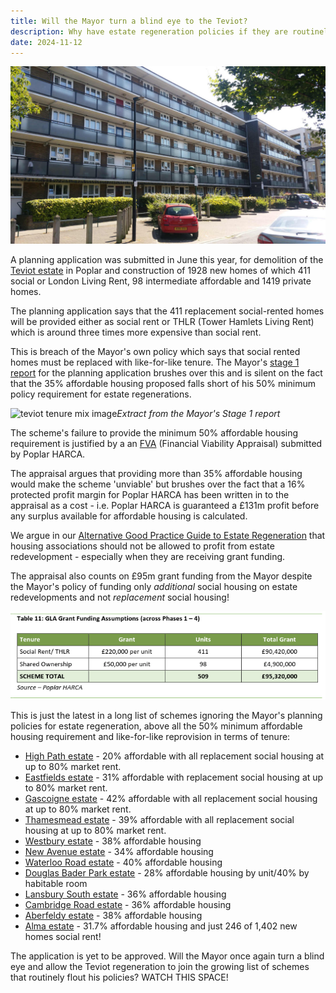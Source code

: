 ```yaml
---
title: Will the Mayor turn a blind eye to the Teviot?
description: Why have estate regeneration policies if they are routinely ignored?
date: 2024-11-12
---
```

![Teviot estate image](../estates/src/images/te4.jpg)

A planning application was submitted in June this year, for demolition of the [Teviot estate](https://www.estatewatch.london/estates/teviot) in Poplar and construction of 1928 new homes of which 411 social or London Living Rent, 98 intermediate affordable and 1419 private homes.

The planning application says that the 411 replacement social-rented homes will be provided either as social rent or THLR (Tower Hamlets Living Rent) which is around three times more expensive than social rent.

This is breach of the Mayor's own policy which says that social rented homes must be replaced with like-for-like tenure. The Mayor's [stage 1 report](https://development.towerhamlets.gov.uk/online-applications/files/844BA29DA92775EF861EA51FC8D34223/pdf/PA_24_00922_A1-GLA_STAGE_1_REPORT-2102510.pdf) for the planning application brushes over this and is silent on the fact that the 35% affordable housing proposed falls short of his 50% minimum policy requirement for estate regenerations.

![teviot tenure mix image](http://estatewatch.london/images/teviotmix.png)*Extract from the Mayor's Stage 1 report*

The scheme's failure to provide the minimum 50% affordable housing requirement is justified by a an [FVA](http://estatewatch.london/images/teviotfva.pdf) (Financial Viability Appraisal) submitted by Poplar HARCA. 

The appraisal argues that providing more than 35% affordable housing would make the scheme 'unviable' but brushes over the fact that a 16% protected profit margin for Poplar HARCA has been written in to the appraisal as a cost - i.e. Poplar HARCA is guaranteed a £131m profit before any surplus available for affordable housing is calculated.

We argue in our [Alternative Good Practice Guide to Estate Regeneration](http://estatewatch.london/images/alternative-good-practice-guide-to-estate-regeneration.pdf) that housing associations should not be allowed to profit from estate redevelopment - especially when they are receiving grant funding.

The appraisal also counts on £95m grant funding from the Mayor despite the Mayor's policy of funding only *additional* social housing on estate redevelopments and not *replacement* social housing!

![Extract from the FVA appraisal](../estates/src/images/teviotgrant.png)

This is just the latest in a long list of schemes ignoring the Mayor's planning policies for estate regeneration, above all the 50% minimum affordable housing requirement and like-for-like reprovision in terms of tenure:

* [High Path estate](https://www.estatewatch.london/estates/highpath/) - 20% affordable with all replacement social housing at up to 80% market rent.
* [Eastfields estate](https://www.estatewatch.london/estates/eastfields/) - 31% affordable with replacement social housing at up to 80% market rent.
* [Gascoigne estate](https://www.estatewatch.london/estates/gascoigne/) - 42% affordable with all replacement social housing at up to 80% market rent.
* [Thamesmead estate](https://www.estatewatch.london/estates/thamesmeadsouth/) - 39% affordable with all replacement social housing at up to 80% market rent.
* [Westbury estate](https://www.estatewatch.london/estates/westbury/) - 38% affordable housing
* [New Avenue estate](https://www.estatewatch.london/estates/newavenue/) - 34% affordable housing
* [Waterloo Road estate](https://www.estatewatch.london/estates/waterlooroad/) - 40% affordable housing
* [Douglas Bader Park estate](https://www.estatewatch.london/estates/douglasbaderpark/) - 28% affordable housing by unit/40% by habitable room
* [Lansbury South estate](https://www.estatewatch.london/estates/lansbury/) - 36% affordable housing
* [Cambridge Road estate](https://www.estatewatch.london/estates/cambridgeroad/) - 36% affordable housing
* [Aberfeldy estate](https://www.estatewatch.london/estates/aberfeldy/) - 38% affordable housing
* [Alma estate](https://www.estatewatch.london/estates/almaestate/) - 31.7% affordable housing and just 246 of 1,402 new homes social rent!

The application is yet to be approved. Will the Mayor once again turn a blind eye and allow the Teviot regeneration to join the growing list of schemes that routinely flout his policies? WATCH THIS SPACE!
